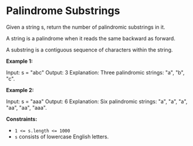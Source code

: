 # Palindrome Substrings

Given a string s, return the number of palindromic substrings in it.

A string is a palindrome when it reads the same backward as forward.

A substring is a contiguous sequence of characters within the string.

**Example 1:**

Input: s = "abc"
Output: 3
Explanation: Three palindromic strings: "a", "b", "c".

**Example 2:**

Input: s = "aaa"
Output: 6
Explanation: Six palindromic strings: "a", "a", "a", "aa", "aa", "aaa".

**Constraints:**

- `1 <= s.length <= 1000`
- `s` consists of lowercase English letters.
